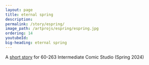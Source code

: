 ```yaml
---
layout: page
title: eternal spring
description: 
permalink: /story/espring/
image_path: /artprojs/espring/espring.jpg
ordering: 14
youtubeId: 
big-heading: eternal spring
---
```

A [short story][espring] for 60-263 Intermediate Comic Studio (Spring 2024)

[espring]: {{site.url}}/comics/espring.pdf